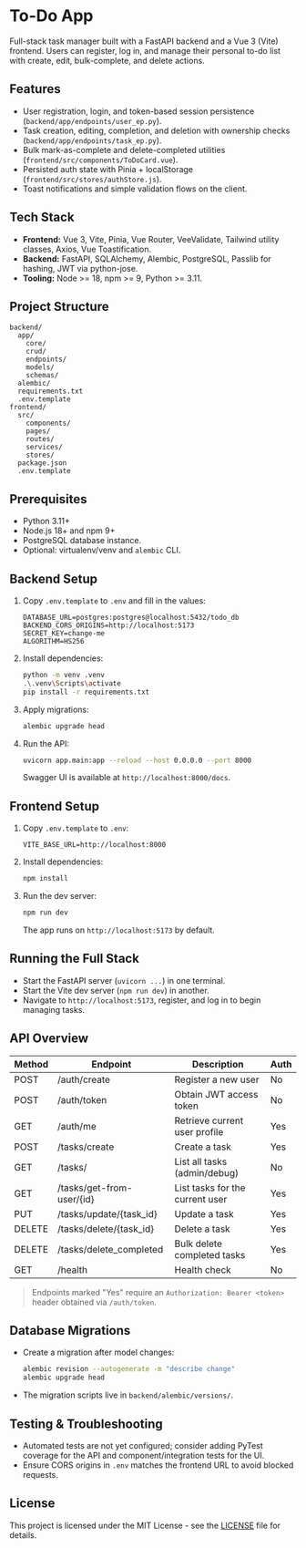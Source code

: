 # To-Do App

Full-stack task manager built with a FastAPI backend and a Vue 3 (Vite) frontend. Users can register, log in, and manage their personal to-do list with create, edit, bulk-complete, and delete actions.

## Features

- User registration, login, and token-based session persistence (`backend/app/endpoints/user_ep.py`).
- Task creation, editing, completion, and deletion with ownership checks (`backend/app/endpoints/task_ep.py`).
- Bulk mark-as-complete and delete-completed utilities (`frontend/src/components/ToDoCard.vue`).
- Persisted auth state with Pinia + localStorage (`frontend/src/stores/authStore.js`).
- Toast notifications and simple validation flows on the client.

## Tech Stack

- **Frontend:** Vue 3, Vite, Pinia, Vue Router, VeeValidate, Tailwind utility classes, Axios, Vue Toastification.
- **Backend:** FastAPI, SQLAlchemy, Alembic, PostgreSQL, Passlib for hashing, JWT via python-jose.
- **Tooling:** Node >= 18, npm >= 9, Python >= 3.11.

## Project Structure

```
backend/
  app/
    core/
    crud/
    endpoints/
    models/
    schemas/
  alembic/
  requirements.txt
  .env.template
frontend/
  src/
    components/
    pages/
    routes/
    services/
    stores/
  package.json
  .env.template
```

## Prerequisites

- Python 3.11+
- Node.js 18+ and npm 9+
- PostgreSQL database instance.
- Optional: virtualenv/venv and `alembic` CLI.

## Backend Setup

1. Copy `.env.template` to `.env` and fill in the values:

   ```env
   DATABASE_URL=postgres:postgres@localhost:5432/todo_db
   BACKEND_CORS_ORIGINS=http://localhost:5173
   SECRET_KEY=change-me
   ALGORITHM=HS256
   ```

2. Install dependencies:

   ```bash
   python -m venv .venv
   .\.venv\Scripts\activate
   pip install -r requirements.txt
   ```

3. Apply migrations:

   ```bash
   alembic upgrade head
   ```

4. Run the API:

   ```bash
   uvicorn app.main:app --reload --host 0.0.0.0 --port 8000
   ```

   Swagger UI is available at `http://localhost:8000/docs`.

## Frontend Setup

1. Copy `.env.template` to `.env`:

   ```env
   VITE_BASE_URL=http://localhost:8000
   ```

2. Install dependencies:

   ```bash
   npm install
   ```

3. Run the dev server:

   ```bash
   npm run dev
   ```

   The app runs on `http://localhost:5173` by default.

## Running the Full Stack

- Start the FastAPI server (`uvicorn ...`) in one terminal.
- Start the Vite dev server (`npm run dev`) in another.
- Navigate to `http://localhost:5173`, register, and log in to begin managing tasks.

## API Overview

| Method | Endpoint                     | Description                        | Auth |
|--------|------------------------------|------------------------------------|------|
| POST   | /auth/create                 | Register a new user                | No   |
| POST   | /auth/token                  | Obtain JWT access token            | No   |
| GET    | /auth/me                     | Retrieve current user profile      | Yes  |
| POST   | /tasks/create                | Create a task                      | Yes  |
| GET    | /tasks/                      | List all tasks (admin/debug)       | No   |
| GET    | /tasks/get-from-user/{id}    | List tasks for the current user    | Yes  |
| PUT    | /tasks/update/{task_id}      | Update a task                      | Yes  |
| DELETE | /tasks/delete/{task_id}      | Delete a task                      | Yes  |
| DELETE | /tasks/delete_completed      | Bulk delete completed tasks        | Yes  |
| GET    | /health                      | Health check                       | No   |

> Endpoints marked "Yes" require an `Authorization: Bearer <token>` header obtained via `/auth/token`.

## Database Migrations

- Create a migration after model changes:

  ```bash
  alembic revision --autogenerate -m "describe change"
  alembic upgrade head
  ```

- The migration scripts live in `backend/alembic/versions/`.

## Testing & Troubleshooting

- Automated tests are not yet configured; consider adding PyTest coverage for the API and component/integration tests for the UI.
- Ensure CORS origins in `.env` matches the frontend URL to avoid blocked requests.

## License

This project is licensed under the MIT License - see the [LICENSE](LICENSE) file for details.

